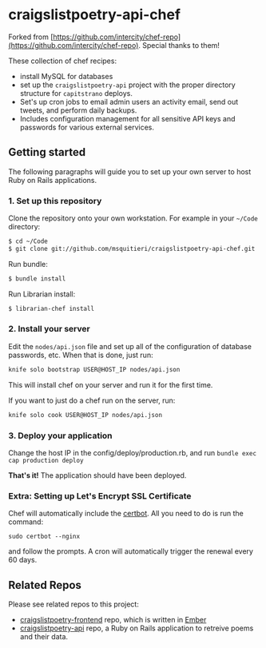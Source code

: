 craigslistpoetry-api-chef
======================

Forked from [https://github.com/intercity/chef-repo](https://github.com/intercity/chef-repo). Special thanks to them!

These collection of chef recipes:

- install MySQL for databases
- set up the `craigslistpoetry-api` project with the proper directory structure for `capitstrano` deploys.
- Set's up cron jobs to email admin users an activity email, send out tweets, and perform daily backups.
- Includes configuration management for all sensitive API keys and passwords for various external services.

## Getting started

The following paragraphs will guide you to set up your own server to host Ruby on Rails applications.

### 1. Set up this repository

Clone the repository onto your own workstation. For example in your `~/Code` directory:

```sh
$ cd ~/Code
$ git clone git://github.com/msquitieri/craigslistpoetry-api-chef.git
```

Run bundle:

```sh
$ bundle install
```

Run Librarian install:

```sh
$ librarian-chef install
```

### 2. Install your server

Edit the `nodes/api.json` file and set up all of the configuration of database passwords, etc. When that is done, just run:

```sh
knife solo bootstrap USER@HOST_IP nodes/api.json
```

This will install chef on your server and run it for the first time.

If you want to just do a chef run on the server, run:


```sh
knife solo cook USER@HOST_IP nodes/api.json
```

### 3. Deploy your application

Change the host IP in the config/deploy/production.rb, and run `bundle exec cap production deploy`


**That's it!** The application should have been deployed.


### Extra: Setting up Let's Encrypt SSL Certificate
Chef will automatically include the [certbot](https://certbot.eff.org/#ubuntutrusty-nginx). All you need to do is run the command:

```
sudo certbot --nginx
```

and follow the prompts. A cron will automatically trigger the renewal every 60 days.

## Related Repos

Please see related repos to this project:
- [craigslistpoetry-frontend](https://github.com/msquitieri/craigslistpoetry-frontend) repo, which is written in [Ember](https://github.com/emberjs/ember.js)
- [craigslistpoetry-api](https://github.com/msquitieri/craigslistpoetry-api) repo, a Ruby on Rails application to retreive poems and their data.
